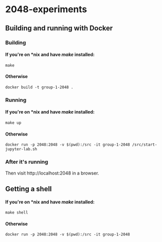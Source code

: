 # 2048-experiments

## Building and running with Docker

### Building
#### If you're on *nix and have *make* installed:
`make`

#### Otherwise
`docker build -t group-1-2048 .`

### Running
#### If you're on *nix and have *make* installed:
`make up`
#### Otherwise
`docker run -p 2048:2048 -v $(pwd):/src -it group-1-2048 /src/start-jupyter-lab.sh`
### After it's running
Then visit http://localhost:2048 in a browser.

## Getting a shell
#### If you're on *nix and have *make* installed:
`make shell`
#### Otherwise
`docker run -p 2048:2048 -v $(pwd):/src -it group-1-2048`
